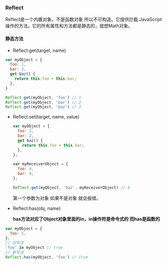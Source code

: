 ### Reflect



Reflect是一个内置对象，不是函数对象 所以不可构造。它提供拦截 JavaScript 操作的方法。它的所有属性和方法都是静态的，就想Math对象。





#### 静态方法

* Reflect.get(target, name)

```javascript
var myObject = {
  foo: 1,
  bar: 2,
  get baz() {
    return this.foo + this.bar;
  },
}

Reflect.get(myObject, 'foo') // 1
Reflect.get(myObject, 'bar') // 2
Reflect.get(myObject, 'baz') // 3
```



* Reflect.set(target, name, value)

  ```javascript
  var myObject = {
    foo: 1,
    bar: 2,
    get baz() {
      return this.foo + this.bar;
    },
  };
  
  var myReceiverObject = {
    foo: 4,
    bar: 4,
  };
  
  Reflect.get(myObject, 'baz', myReceiverObject) // 8
  ```

  第一个参数为对象 如果不是对象 就会报错。

* Reflect.has(obj, name)

  **has方法对应了Object对象里面的in，in操作符是命令式的 而has是函数的**

```javascript
var myObject = {
  foo: 1,
};
// 旧写法
'foo' in myObject // true
// 新写法
Reflect.has(myObject, 'foo') // true
```









